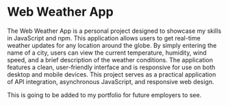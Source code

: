 # Web Weather App

The Web Weather App is a personal project designed to showcase my skills in JavaScript and npm. This application allows users to get real-time weather updates for any location around the globe. By simply entering the name of a city, users can view the current temperature, humidity, wind speed, and a brief description of the weather conditions. The application features a clean, user-friendly interface and is responsive for use on both desktop and mobile devices. This project serves as a practical application of API integration, asynchronous JavaScript, and responsive web design.

This is going to be added to my portfolio for future employers to see.